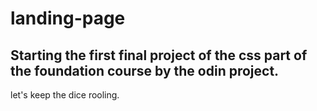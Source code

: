 # landing-page

## Starting the first final project of the css part of the foundation course by the odin project.

let's keep the dice rooling.